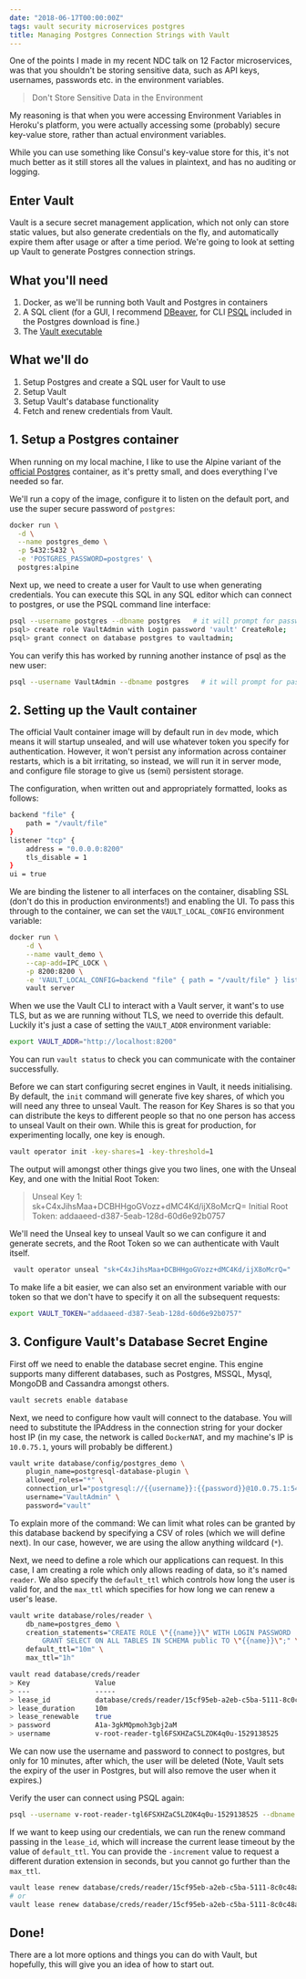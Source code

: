 ```yaml
---
date: "2018-06-17T00:00:00Z"
tags: vault security microservices postgres
title: Managing Postgres Connection Strings with Vault
---
```


One of the points I made in my recent NDC talk on 12 Factor microservices, was that you shouldn't be storing sensitive data, such as API keys, usernames, passwords etc. in the environment variables.

> Don't Store Sensitive Data in the Environment

My reasoning is that when you were accessing Environment Variables in Heroku's platform, you were actually accessing some (probably) secure key-value store, rather than actual environment variables.

While you can use something like Consul's key-value store for this, it's not much better as it still stores all the values in plaintext, and has no auditing or logging.

## Enter Vault

Vault is a secure secret management application, which not only can store static values, but also generate credentials on the fly, and automatically expire them after usage or after a time period.  We're going to look at setting up Vault to generate Postgres connection strings.

## What you'll need

1. Docker, as we'll be running both Vault and Postgres in containers
2. A SQL client (for a GUI, I recommend [DBeaver](https://dbeaver.io/), for CLI [PSQL](https://www.postgresql.org/download/) included in the Postgres download is fine.)
3. The [Vault executable](https://www.vaultproject.io/downloads.html)

## What we'll do

1. Setup Postgres and create a SQL user for Vault to use
2. Setup Vault
3. Setup Vault's database functionality
4. Fetch and renew credentials from Vault.


## 1. Setup a Postgres container

When running on my local machine, I like to use the Alpine variant of the [official Postgres](https://hub.docker.com/_/postgres/) container, as it's pretty small, and does everything I've needed so far.

We'll run a copy of the image, configure it to listen on the default port, and use the super secure password of `postgres`:

```bash
docker run \
  -d \
  --name postgres_demo \
  -p 5432:5432 \
  -e 'POSTGRES_PASSWORD=postgres' \
  postgres:alpine
```

Next up, we need to create a user for Vault to use when generating credentials.  You can execute this SQL in any SQL editor which can connect to postgres, or use the PSQL command line interface:

```bash
psql --username postgres --dbname postgres   # it will prompt for password
psql> create role VaultAdmin with Login password 'vault' CreateRole;
psql> grant connect on database postgres to vaultadmin;
```

You can verify this has worked by running another instance of psql as the new user:

```bash
psql --username VaultAdmin --dbname postgres   # it will prompt for password
```

## 2. Setting up the Vault container

The official Vault container image will by default run in `dev` mode, which means it will startup unsealed, and will use whatever token you specify for authentication.  However, it won't persist any information across container restarts, which is a bit irritating, so instead, we will run it in server mode, and configure file storage to give us (semi) persistent storage.

The configuration, when written out and appropriately formatted, looks as follows:

```bash
backend "file" {
    path = "/vault/file"
}
listener "tcp" {
    address = "0.0.0.0:8200"
    tls_disable = 1
}
ui = true
```

We are binding the listener to all interfaces on the container, disabling SSL (don't do this in production environments!) and enabling the UI.  To pass this through to the container, we can set the `VAULT_LOCAL_CONFIG` environment variable:

```bash
docker run \
    -d \
    --name vault_demo \
    --cap-add=IPC_LOCK \
    -p 8200:8200 \
    -e 'VAULT_LOCAL_CONFIG=backend "file" { path = "/vault/file" } listener "tcp" { address = "0.0.0.0:8200" tls_disable = 1 } ui = true' \
    vault server
```

When we use the Vault CLI to interact with a Vault server, it want's to use TLS, but as we are running without TLS, we need to override this default.  Luckily it's just a case of setting the `VAULT_ADDR` environment variable:

```bash
export VAULT_ADDR="http://localhost:8200"
```

You can run `vault status` to check you can communicate with the container successfully.

Before we can start configuring secret engines in Vault, it needs initialising.  By default, the `init` command will generate five key shares, of which you will need any three to unseal Vault.  The reason for Key Shares is so that you can distribute the keys to different people so that no one person has access to unseal Vault on their own.  While this is great for production, for experimenting locally, one key is enough.

```bash
vault operator init -key-shares=1 -key-threshold=1
```

The output will amongst other things give you two lines, one with the Unseal Key, and one with the Initial Root Token:

> Unseal Key 1: sk+C4xJihsMaa+DCBHHgoGVozz+dMC4Kd/ijX8oMcrQ=
Initial Root Token: addaaeed-d387-5eab-128d-60d6e92b0757

We'll need the Unseal key to unseal Vault so we can configure it and generate secrets, and the Root Token so we can authenticate with Vault itself.

```bash
 vault operator unseal "sk+C4xJihsMaa+DCBHHgoGVozz+dMC4Kd/ijX8oMcrQ="
```

To make life a bit easier, we can also set an environment variable with our token so that we don't have to specify it on all the subsequent requests:

```bash
export VAULT_TOKEN="addaaeed-d387-5eab-128d-60d6e92b0757"
```

## 3. Configure Vault's Database Secret Engine

First off we need to enable the database secret engine.  This engine supports many different databases, such as Postgres, MSSQL, Mysql, MongoDB and Cassandra amongst others.

```bash
vault secrets enable database
```

Next, we need to configure how vault will connect to the database.  You will need to substitute the IPAddress in the connection string for your docker host IP (in my case, the network is called `DockerNAT`, and my machine's IP is `10.0.75.1`, yours will probably be different.)

```bash
vault write database/config/postgres_demo \
    plugin_name=postgresql-database-plugin \
    allowed_roles="*" \
    connection_url="postgresql://{{username}}:{{password}}@10.0.75.1:5432/postgres?sslmode=disable" \
    username="VaultAdmin" \
    password="vault"
```

To explain more of the command:  We can limit what roles can be granted by this database backend by specifying a CSV of roles (which we will define next).  In our case, however, we are using the allow anything wildcard (`*`).

Next, we need to define a role which our applications can request.  In this case, I am creating a role which only allows reading of data, so it's named `reader`.  We also specify the `default_ttl` which controls how long the user is valid for, and the `max_ttl` which specifies for how long we can renew a user's lease.

```bash
vault write database/roles/reader \
    db_name=postgres_demo \
    creation_statements="CREATE ROLE \"{{name}}\" WITH LOGIN PASSWORD '{{password}}' VALID UNTIL '{{expiration}}'; \
        GRANT SELECT ON ALL TABLES IN SCHEMA public TO \"{{name}}\";" \
    default_ttl="10m" \
    max_ttl="1h"
```

```bash
vault read database/creds/reader
> Key                Value
> ---                -----
> lease_id           database/creds/reader/15cf95eb-a2eb-c5ba-5111-8c0c48ae30a6
> lease_duration     10m
> lease_renewable    true
> password           A1a-3gkMQpmoh3gbj2aM
> username           v-root-reader-tgl6FSXHZaC5LZOK4q0u-1529138525
```

We can now use the username and password to connect to postgres, but only for 10 minutes, after which, the user will be deleted (Note, Vault sets the expiry of the user in Postgres, but will also remove the user when it expires.)

Verify the user can connect using PSQL again:

```bash
psql --username v-root-reader-tgl6FSXHZaC5LZOK4q0u-1529138525 --dbname postgres
```

If we want to keep using our credentials, we can run the renew command passing in the `lease_id`, which will increase the current lease timeout by the value of `default_ttl`.  You can provide the `-increment` value to request a different duration extension in seconds, but you cannot go further than the `max_ttl`.

```bash
vault lease renew database/creds/reader/15cf95eb-a2eb-c5ba-5111-8c0c48ae30a6
# or
vault lease renew database/creds/reader/15cf95eb-a2eb-c5ba-5111-8c0c48ae30a6 -increment 360
```

## Done!

There are a lot more options and things you can do with Vault, but hopefully, this will give you an idea of how to start out.